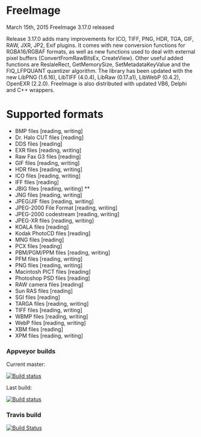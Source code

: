 # FreeImage

March 15th, 2015
FreeImage 3.17.0 released

Release 3.17.0 adds many improvements for ICO, TIFF, PNG, HDR, TGA, GIF, RAW, JXR, JP2, Exif plugins. It comes with new conversion functions for RGBA16/RGBAF formats, as well as new functions used to deal with external pixel buffers (ConvertFromRawBitsEx, CreateView). Other useful added functions are ReslaleRect, GetMemorySize, SetMetadataKeyValue and the FIQ_LFPQUANT quantizer algorithm.
The library has been updated with the new LibPNG (1.6.16), LibTIFF (4.0.4), LibRaw (0.17.a1), LibWebP (0.4.2), OpenEXR (2.2.0).
FreeImage is also distributed with updated VB6, Delphi and C++ wrappers.


# Supported formats

* BMP files [reading, writing]
* Dr. Halo CUT files [reading]
* DDS files [reading]
* EXR files [reading, writing]
* Raw Fax G3 files [reading]
* GIF files [reading, writing]
* HDR files [reading, writing]
* ICO files [reading, writing]
* IFF files [reading]
* JBIG files [reading, writing] **
* JNG files [reading, writing]
* JPEG/JIF files [reading, writing]
* JPEG-2000 File Format [reading, writing]
* JPEG-2000 codestream [reading, writing]
* JPEG-XR files [reading, writing]
* KOALA files [reading]
* Kodak PhotoCD files [reading]
* MNG files [reading]
* PCX files [reading]
* PBM/PGM/PPM files [reading, writing]
* PFM files [reading, writing]
* PNG files [reading, writing]
* Macintosh PICT files [reading]
* Photoshop PSD files [reading]
* RAW camera files [reading]
* Sun RAS files [reading]
* SGI files [reading]
* TARGA files [reading, writing]
* TIFF files [reading, writing]
* WBMP files [reading, writing]
* WebP files [reading, writing]
* XBM files [reading]
* XPM files [reading, writing] 

### Appveyor builds
Current master:

[![Build status](https://ci.appveyor.com/api/projects/status/b87gv2bu4synmb1h/branch/master?svg=true)](https://ci.appveyor.com/project/imazen/freeimage/branch/master)

Last build:

[![Build status](https://ci.appveyor.com/api/projects/status/b87gv2bu4synmb1h?svg=true)](https://ci.appveyor.com/project/imazen/freeimage)

### Travis build

[![Build Status](https://travis-ci.org/imazen/freeimage.svg?branch=master)](https://travis-ci.org/imazen/freeimage)
